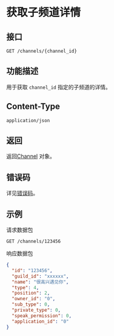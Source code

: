 # 获取子频道详情

## 接口

`GET /channels/{channel_id}`

## 功能描述

用于获取 `channel_id` 指定的子频道的详情。

## Content-Type

`application/json`

## 返回

返回[Channel](model.md#channel) 对象。

## 错误码

详见[错误码](../../../../openapi/error/error.md)。

## 示例

请求数据包

```shell
GET /channels/123456
```

响应数据包

```json
{
  "id": "123456",
  "guild_id": "xxxxxx",
  "name": "很高兴遇见你",
  "type": 4,
  "position": 2,
  "owner_id": "0",
  "sub_type": 0,
  "private_type": 0,
  "speak_permission": 0,
  "application_id": "0"
}
```
